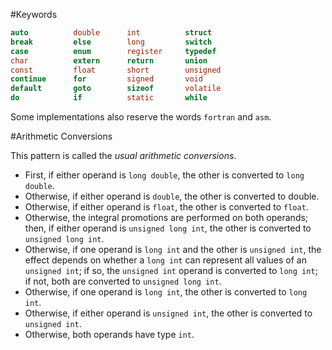 #Keywords

```c
auto          double      int          struct
break         else        long         switch
case          enum        register     typedef
char          extern      return       union
const         float       short        unsigned
continue      for         signed       void
default       goto        sizeof       volatile
do            if          static       while
```

Some implementations also reserve the words `fortran` and `asm`.

#Arithmetic Conversions

This pattern is called the *usual arithmetic conversions*.

  * First, if either operand is `long double`, the other is converted 
  to `long double`.
  * Otherwise, if either operand is `double`, the other is converted to  double.
  * Otherwise, if either operand is `float`, the other is converted to 
  `float`.
  * Otherwise, the integral promotions are performed on both operands; 
  then, if either operand is `unsigned long int`, the other is 
  converted to `unsigned long int`.
  * Otherwise, if one operand is `long int` and the other is 
  `unsigned int`, the effect depends on whether a `long int` can 
  represent all values of an `unsigned int`; if so, the 
  `unsigned int` operand is converted to `long int`; if not, both are 
  converted to `unsigned long int`.
  * Otherwise, if one operand is `long int`, the other is converted to 
  `long int`.
  * Otherwise, if either operand is `unsigned int`, the other is 
  converted to `unsigned int`.
  * Otherwise, both operands have type `int`.
